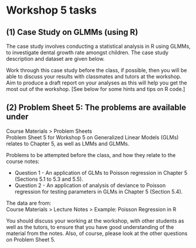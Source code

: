 # Workshop 5 tasks

## (1) Case Study on GLMMs (using R)

The case study involves conducting a statistical analysis in R using GLMMs, to investigate dental growth rate amongst children. The case study description and dataset are given below.

Work through this case study before the class, if possible, then you will be able to discuss your results with classmates and tutors at the workshop. Aim to produce a draft report on your analyses as this will help you get the most out of the workshop. [See below for some hints and tips on R code.]

## (2) Problem Sheet 5: The problems are available under

Course Materials > Problem Sheets  
Problem Sheet 5 for Workshop 5 on Generalized Linear Models (GLMs) relates to Chapter 5, as well as LMMs and GLMMs.

Problems to be attempted before the class, and how they relate to the course notes:

- Question 1 - An application of GLMs to Poisson regression in Chapter 5 (Sections 5.1 to 5.3 and 5.5).
- Question 2 - An application of analysis of deviance to Poisson regression for testing parameters in GLMs in Chapter 5 (Section 5.4).

The data are from:  
Course Materials > Lecture Notes > Example: Poisson Regression in R

You should discuss your working at the workshop, with other students as well as the tutors, to ensure that you have good understanding of the material from the notes. Also, of course, please look at the other questions on Problem Sheet 5.
